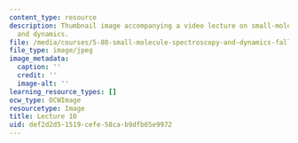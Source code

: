 ```yaml
---
content_type: resource
description: Thumbnail image accompanying a video lecture on small-molecule spectroscopy
  and dynamics.
file: /media/courses/5-80-small-molecule-spectroscopy-and-dynamics-fall-2008/def2d2d51519cefe58cab9dfb65e9972_mit5_80f08lec10_th.jpg
file_type: image/jpeg
image_metadata:
  caption: ''
  credit: ''
  image-alt: ''
learning_resource_types: []
ocw_type: OCWImage
resourcetype: Image
title: Lecture 10
uid: def2d2d5-1519-cefe-58ca-b9dfb65e9972
---
```

